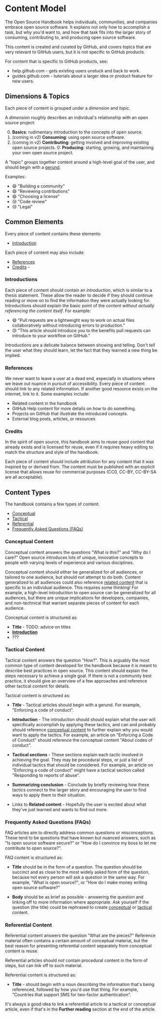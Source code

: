 # Content Model

The Open Source Handbook helps individuals, communities, and companies embrace open source software. It explains not only how to accomplish a task, but why you'd want to, and how that task fits into the larger story of consuming, contributing to, and producing open source software.

This content is created and curated by GitHub, and covers topics that are very relevant to GitHub users, but it is not specific to GitHub products.

For content that is specific to GitHub products, see:

- help.github.com - gets existing users unstuck and back to work.
- guides.github.com -  tutorials about a larger idea or product feature for new users.

## Dimensions & Topics

Each piece of content is grouped under a *dimension* and *topic*.

A *dimension* roughly describes an individual's relationship with an open source project:

0. **Basics**: rudimentary introduction to the concepts of open source.
0. (coming in v2) **Consuming**: using open source software.
0. (coming in v2) **Contributing**: getting involved and improving existing open source projects.
0: **Producing**: starting, growing, and maintaining your own open source project.

A "topic" groups together content around a high-level goal of the user, and should begin with a [gerund](https://en.wikipedia.org/wiki/Gerund).

Examples:

- :smile: "Building a community"
- :smile: "Reviewing contributions"
- :smile: "Choosing a license"
- :cry: "Code review"
- :cry: "Legal"

## Common Elements

Every piece of content contains these elements:

- [Introduction](#introductions)

Each piece of content may also include:

- [References](#references)
- [Credits](#credits) -

### Introductions

Each piece of content should contain an *introduction*, which is similar to a thesis statement. These allow the reader to decide if they should continue reading or move on to find the information they were actually looking for. Introductions should explain the basic point of the content *without actually referencing the content itself*. For example:

- :smile: "Pull requests are a lightweight way to work on actual files collaboratively without introducing errors to production."
- :cry: "This article should introduce you to the benefits pull requests can introduce to your workflow on GitHub."

Introductions are a delicate balance between showing and telling. Don't *tell* the user what they should learn, let the fact that they learned a new thing be implied.

### References

We never want to leave a user at a dead end, especially in situations where we leave out nuance in pursuit of accessibility. Every piece of content should link to any related information. If another good resource exists on the internet, link to it. Some examples include:

- Related content in the handbook
- GitHub Help content for more details on _how_ to do something.
- Projects on GitHub that illustrate the introduced concepts.
- External blog posts, articles, or resources

### Credits

In the spirit of open source, this handbook aims to reuse good content that already exists and is licensed for reuse, even if it requires heavy editing to match the structure and style of the handbook.

Each piece of content should include attribution for any content that it was inspired by or derived from. The content must be published with an explicit license that allows reuse for commercial purposes (CC0, CC-BY, CC-BY-SA are all acceptable).

## Content Types

The handbook contains a few types of content:

- [Conceptual](#conceptual-content)
- [Tactical](#tactical-content)
- [Referential](#referential-content)
- [Frequently Asked Questions (FAQs)](#frequently-asked-questions-faqs)

### Conceptual Content

Conceptual content answers the questions "What is this?" and "Why do I care?"  Open source introduces lots of unique, innovative concepts to people with varying levels of experience and various disciplines.

Conceptual content should either be generalized for *all* audiences, or tailored to one audience, but should not attempt to do both. Content generalized to all audiences could also reference [related content](#related-content) that is specific to an individual audience. This requires some thinking! For example, a high-level introduction to open source can be generalized for all audiences, but there are unique implications for developers, companies, and non-technical that warrant separate pieces of content for each audience.

Conceptual content is structured as:

- **Title** - TODO: advice on titles
- **[Introduction](#introductions)**
- ???

### Tactical Content

Tactical content answers the question "How?". This is arguably the most common type of content developed for the handbook because it is meant to describe best practices in open source. This content should explain the steps necessary to achieve a single goal. If there is not a community best practice, it should give an overview of a few approaches and reference other tactical content for details.

Tactical content is structured as:

- **Title** - Tactical articles should begin with a gerund. For example, "Enforcing a code of conduct".

- **Introduction** - The introduction should should explain what the user will specifically accomplish by applying these tactics, and can and probably should reference [conceptual content](#conceptual-content) to further explain why you would want to apply the tactics. For example, an article on "Enforcing a Code of Conduct" should reference the conceptual content "About codes of conduct".

- **Tactical sections** - These sections explain each tactic involved in achieving the goal. They may be procedural steps, or just a list of individual tactics that should be considered. For example, an article on "Enforcing a code of conduct" might have a tactical section called "Responding to reports of abuse".

- **Summarizing conclusion** - Conclude by briefly reviewing how these tactics connect to the larger story and encouraging the user to find ways to apply them to their situation.

- Links to **Related content** - Hopefully the user is excited about what they've just learned and wants to find out more.

### Frequently Asked Questions (FAQs)

FAQ articles aim to directly address common questions or misconceptions. These tend to be questions that have known but nuanced answers, such as "Is open source software secure?" or "How do I convince my boss to let me contribute to open source?".

FAQ content is structured as:

- **Title** should be in the form of a question. The question should be succinct and as close to the most widely asked form of the question, because not every person will ask a question in the same way. For example, "What is open source?", or "How do I make money writing open source software?"

- **Body** should be as brief as possible - answering the question and linking off to more information where appropriate. Ask yourself if the question (the title) could be rephrased to create [conceptual](#conceptual-content) or [tactical](#tactical-content) content.

### Referential Content

Referential content answers the question "What are the pieces?" Reference material often contains a certain amount of conceptual material, but the best reason for presenting referential content separately from conceptual content is reuse.

Referential articles should *not* contain procedural content in the form of steps, but can link off to such material.

Referential content is structured as:


- **Title** - should begin with a noun describing the information that's being referenced, followed by how you'd use that thing. For example, "Countries that support SMS for two-factor authentication".

It's always a good idea to link a referential article to a tactical or conceptual article, even if that's in the **Further reading** section at the end of the article.
